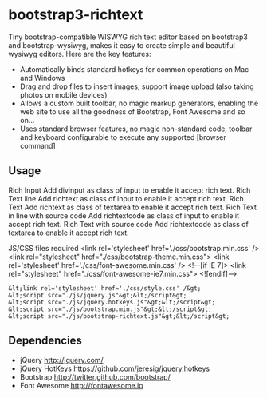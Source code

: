 bootstrap3-richtext
===================
Tiny bootstrap-compatible WISWYG rich text editor based on bootstrap3 and bootstrap-wysiwyg, makes it easy to create simple and beautiful wysiwyg editors. 
Here are the key features:
* Automatically binds standard hotkeys for common operations on Mac and Windows
* Drag and drop files to insert images, support image upload (also taking photos on mobile devices)
* Allows a custom built toolbar, no magic markup generators, enabling the web site to use all the goodness of Bootstrap, Font Awesome and so on...
* Uses standard browser features, no magic non-standard code, toolbar and keyboard configurable to execute any supported [browser command]

Usage
-----------
Rich Input
	Add divinput as class of input to enable it accept rich text.
Rich Text line
	Add richtext as class of input to enable it accept rich text.
Rich Text
	Add richtext as class of textarea to enable it accept rich text.
Rich Text in line with source code
	Add richtextcode as class of input to enable it accept rich text.
Rich Text with source code
	Add richtextcode as class of textarea to enable it accept rich text.	
	
JS/CSS files required
	&lt;link rel='stylesheet' href='./css/bootstrap.min.css' /&gt;
	&lt;link rel="stylesheet" href="./css/bootstrap-theme.min.css"&gt;
	&lt;link rel='stylesheet' href='./css/font-awesome.min.css' /&gt;
	&lt;!--[if IE 7]&gt;
	&lt;link rel="stylesheet" href="./css/font-awesome-ie7.min.css"&gt;
	&lt;![endif]--&gt;

	&lt;link rel='stylesheet' href='./css/style.css' /&gt;
	&lt;script src="./js/jquery.js"&gt;&lt;/script&gt;
	&lt;script src="./js/jquery.hotkeys.js"&gt;&lt;/script&gt;
	&lt;script src="./js/bootstrap.min.js"&gt;&lt;/script&gt;
	&lt;script src="./js/bootstrap-richtext.js"&gt;&lt;/script&gt;

Dependencies
------------
* jQuery http://jquery.com/
* jQuery HotKeys https://github.com/jeresig/jquery.hotkeys
* Bootstrap http://twitter.github.com/bootstrap/
* Font Awesome http://fontawesome.io


